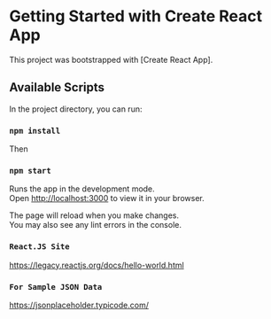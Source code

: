 # Getting Started with Create React App

This project was bootstrapped with [Create React App].

## Available Scripts

In the project directory, you can run:

### `npm install`
Then
### `npm start`

Runs the app in the development mode.\
Open [http://localhost:3000](http://localhost:3000) to view it in your browser.

The page will reload when you make changes.\
You may also see any lint errors in the console.


### `React.JS Site`
https://legacy.reactjs.org/docs/hello-world.html


### `For Sample JSON Data`
https://jsonplaceholder.typicode.com/